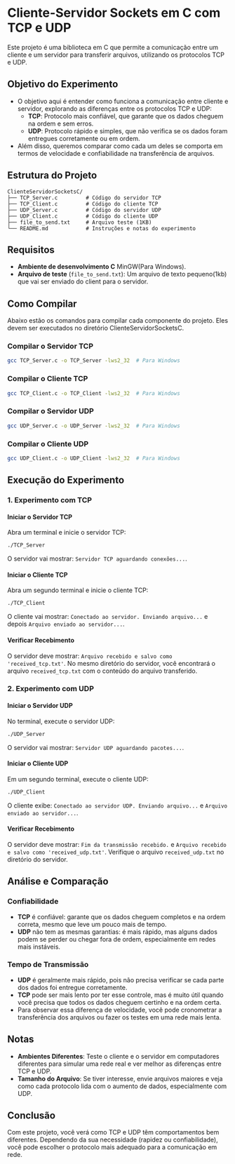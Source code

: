 # Cliente-Servidor Sockets em C com TCP e UDP

Este projeto é uma biblioteca em C que permite a comunicação entre um cliente e um servidor para transferir arquivos, utilizando os protocolos TCP e UDP.

## Objetivo do Experimento

- O objetivo aqui é entender como funciona a comunicação entre cliente e servidor, explorando as diferenças entre os protocolos TCP e UDP:
  - **TCP**: Protocolo mais confiável, que garante que os dados cheguem na ordem e sem erros.
  - **UDP**: Protocolo rápido e simples, que não verifica se os dados foram entregues corretamente ou em ordem.
- Além disso, queremos comparar como cada um deles se comporta em termos de velocidade e confiabilidade na transferência de arquivos.

## Estrutura do Projeto

```
ClienteServidorSocketsC/
├── TCP_Server.c         # Código do servidor TCP
├── TCP_Client.c         # Código do cliente TCP
├── UDP_Server.c         # Código do servidor UDP
├── UDP_Client.c         # Código do cliente UDP
├── file_to_send.txt     # Arquivo teste (1KB)
└── README.md            # Instruções e notas do experimento
```

## Requisitos

- **Ambiente de desenvolvimento C** MinGW(Para Windows).
- **Arquivo de teste** (`file_to_send.txt`): Um arquivo de texto pequeno(1kb) que vai ser enviado do client para o servidor.

## Como Compilar

Abaixo estão os comandos para compilar cada componente do projeto. Eles devem ser executados no diretório ClienteServidorSocketsC.

### Compilar o Servidor TCP

```bash
gcc TCP_Server.c -o TCP_Server -lws2_32  # Para Windows
```

### Compilar o Cliente TCP

```bash
gcc TCP_Client.c -o TCP_Client -lws2_32  # Para Windows
```

### Compilar o Servidor UDP

```bash
gcc UDP_Server.c -o UDP_Server -lws2_32  # Para Windows
```

### Compilar o Cliente UDP

```bash
gcc UDP_Client.c -o UDP_Client -lws2_32  # Para Windows
```

## Execução do Experimento

### 1. Experimento com TCP

#### Iniciar o Servidor TCP

Abra um terminal e inicie o servidor TCP:

```bash
./TCP_Server
```

O servidor vai mostrar: `Servidor TCP aguardando conexões...`.

#### Iniciar o Cliente TCP

Abra um segundo terminal e inicie o cliente TCP:

```bash
./TCP_Client
```

O cliente vai mostrar: `Conectado ao servidor. Enviando arquivo...` e depois `Arquivo enviado ao servidor...`.

#### Verificar Recebimento

O servidor deve mostrar: `Arquivo recebido e salvo como 'received_tcp.txt'`.
No mesmo diretório do servidor, você encontrará o arquivo `received_tcp.txt` com o conteúdo do arquivo transferido.

### 2. Experimento com UDP

#### Iniciar o Servidor UDP

No terminal, execute o servidor UDP:

```bash
./UDP_Server
```

O servidor vai mostrar: `Servidor UDP aguardando pacotes...`.

#### Iniciar o Cliente UDP

Em um segundo terminal, execute o cliente UDP:

```bash
./UDP_Client
```

O cliente exibe: `Conectado ao servidor UDP. Enviando arquivo...` e `Arquivo enviado ao servidor...`.

#### Verificar Recebimento

O servidor deve mostrar: `Fim da transmissão recebido.` e `Arquivo recebido e salvo como 'received_udp.txt'`.
Verifique o arquivo `received_udp.txt` no diretório do servidor.

## Análise e Comparação

### Confiabilidade

- **TCP** é confiável: garante que os dados cheguem completos e na ordem correta, mesmo que leve um pouco mais de tempo.
- **UDP** não tem as mesmas garantias: é mais rápido, mas alguns dados podem se perder ou chegar fora de ordem, especialmente em redes mais instáveis.

### Tempo de Transmissão

- **UDP** é geralmente mais rápido, pois não precisa verificar se cada parte dos dados foi entregue corretamente.
- **TCP** pode ser mais lento por ter esse controle, mas é muito útil quando você precisa que todos os dados cheguem certinho e na ordem certa.
- Para observar essa diferença de velocidade, você pode cronometrar a transferência dos arquivos ou fazer os testes em uma rede mais lenta.

## Notas

- **Ambientes Diferentes**: Teste o cliente e o servidor em computadores diferentes para simular uma rede real e ver melhor as diferenças entre TCP e UDP.
- **Tamanho do Arquivo**: Se tiver interesse, envie arquivos maiores e veja como cada protocolo lida com o aumento de dados, especialmente com UDP.

## Conclusão

Com este projeto, você verá como TCP e UDP têm comportamentos bem diferentes. Dependendo da sua necessidade (rapidez ou confiabilidade), você pode escolher o protocolo mais adequado para a comunicação em rede.
